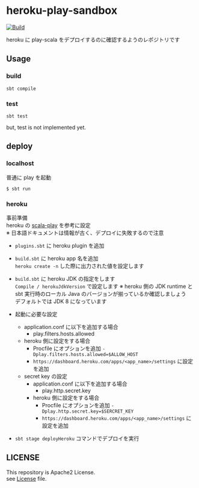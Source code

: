 # heroku-play-sandbox

[![Build](https://github.com/keyno63/heroku-play-sandbox/actions/workflows/build.yaml/badge.svg)](https://github.com/keyno63/heroku-play-sandbox/actions/workflows/build.yaml)

heroku に play-scala をデプロイするのに確認するようのレポジトリです

## Usage

### build

```shell
sbt compile
```

### test

```shell
sbt test
```

but, test is not implemented yet.

## deploy

### localhost

普通に play を起動
```
$ sbt run
```

### heroku

事前準備  
heroku の [scala-play](https://devcenter.heroku.com/articles/deploying-scala-and-play-applications-with-the-heroku-sbt-plugin) を参考に設定  
※ 日本語ドキュメントは情報が古く、デプロイに失敗するので注意
- `plugins.sbt` に heroku plugin を追加
- `build.sbt` に heroku app 名を追加  
  `heroku create -n` した際に出力された値を設定します
- `build.sbt` に heroku JDK の指定をします  
  `Compile / herokuJdkVersion` で設定します
  ※ heroku 側の JDK runtime と sbt 実行時のローカル Java のバージョンが揃っているか確認しましょう  
  デフォルトでは JDK 8 になっています
- 起動に必要な設定
  - application.conf に以下を追加する場合
    - play.filters.hosts.allowed
  - heroku 側に設定をする場合
    - Procfile にオプションを追加
      `-Dplay.filters.hosts.allowed=$ALLOW_HOST`
    - `https://dashboard.heroku.com/apps/<app_name>/settings` に設定を追加
  - secret key の設定 
    - application.conf に以下を追加する場合
      - play.http.secret.key
    - heroku 側に設定をする場合
      - Procfile にオプションを追加
        `-Dplay.http.secret.key=$SERCRET_KEY`
      - `https://dashboard.heroku.com/apps/<app_name>/settings` に設定を追加
  
- `sbt stage deployHeroku` コマンドでデプロイを実行

## LICENSE

This repository is Apache2 License.  
see [License](./LICENSE) file.
